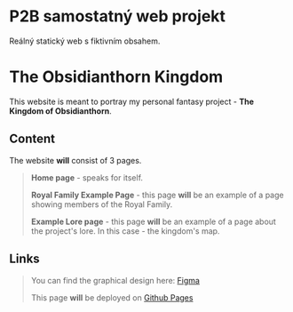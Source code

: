 # P2B samostatný web projekt
Reálný statický web s fiktivním obsahem.

# The Obsidianthorn Kingdom
This website is meant to portray my personal fantasy project - __The Kingdom of Obsidianthorn__.

## Content
The website **will** consist of 3 pages.
> __Home page__ - speaks for itself.
> 
> __Royal Family Example Page__ - this page **will** be an example of a page showing members of the Royal Family.
> 
> __Example Lore page__ - this page **will** be an example of a page about the project's lore. In this case - the kingdom's map.
> 

## Links
> You can find the graphical design here: [Figma]([https://www.figma.com/file/AzIwFx8YGn4u2JNtenozYk/Main-Page?type=design&mode=design&t=WDl1YYcFrIBdMwg8-1](https://www.figma.com/file/AzIwFx8YGn4u2JNtenozYk/Main-Page?type=design&node-id=0%3A1&mode=design&t=PSMc8oSMuAVuHmLk-1)https://www.figma.com/file/AzIwFx8YGn4u2JNtenozYk/Main-Page?type=design&node-id=0%3A1&mode=design&t=PSMc8oSMuAVuHmLk-1)
> 
> This page **will** be deployed on [Github Pages](#)
